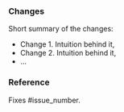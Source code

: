### Changes

Short summary of the changes:

- Change 1. Intuition behind it,
- Change 2. Intuition behind it,
- ...

### Reference

Fixes #issue_number.
